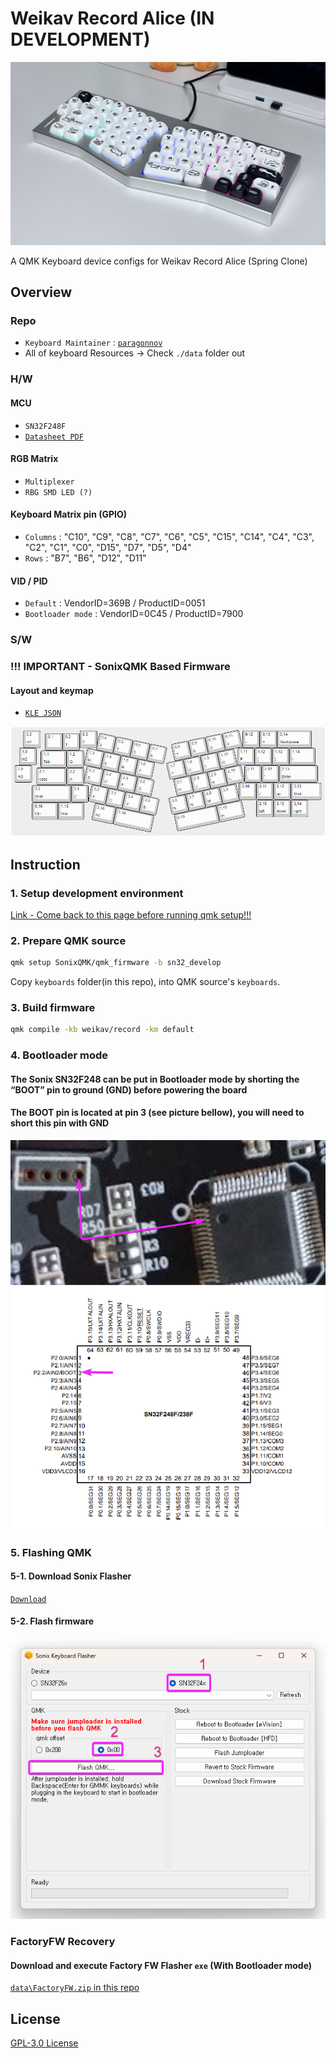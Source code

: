 # Weikav Record Alice (IN DEVELOPMENT)

![alt text](images/image.png)

A QMK Keyboard device configs for Weikav Record Alice (Spring Clone)

## Overview

### Repo

- `Keyboard Maintainer` : [`paragonnov`](https://github.com/qkdxorjs1002)
- All of keyboard Resources -> Check `./data` folder out

### H/W

#### MCU

- `SN32F248F`
- [`Datasheet PDF`](data\SN32F248_V2.2_EN.pdf)

#### RGB Matrix

- `Multiplexer`
- `RBG SMD LED (?)`

#### Keyboard Matrix pin (GPIO)

- `Columns` : "C10", "C9", "C8", "C7", "C6", "C5", "C15", "C14", "C4", "C3", "C2", "C1", "C0", "D15", "D7", "D5", "D4"
- `Rows` : "B7", "B6", "D12", "D11"

#### VID / PID

- `Default` : VendorID=369B / ProductID=0051
- `Bootloader mode` : VendorID=0C45 / ProductID=7900

### S/W

### !!! IMPORTANT - SonixQMK Based Firmware

#### Layout and keymap

- [`KLE JSON`](data\keyboard-layout-editor.json)

![alt text](image.png)

## Instruction

### 1. Setup development environment

[Link - Come back to this page before running qmk setup!!!](https://docs.qmk.fm/#/newbs_getting_started?id=set-up-your-environment)

### 2. Prepare QMK source

```bash
qmk setup SonixQMK/qmk_firmware -b sn32_develop
```

Copy `keyboards` folder(in this repo), into QMK source's `keyboards`.

### 3. Build firmware

```bash
qmk compile -kb weikav/record -km default
```

### 4. Bootloader mode

#### The Sonix SN32F248 can be put in Bootloader mode by shorting the “BOOT” pin to ground (GND) before powering the board

#### The BOOT pin is located at pin 3 (see picture bellow), you will need to short this pin with GND

![alt text](images/image1.png)

### 5. Flashing QMK

#### 5-1. Download Sonix Flasher

[`Download`](https://github.com/SonixQMK/sonix-flasher/releases)

#### 5-2. Flash firmware

![alt text](images/image2.png)

### FactoryFW Recovery

#### Download and execute Factory FW Flasher `exe` (With Bootloader mode)

[`data\FactoryFW.zip` in this repo](data\FactoryFW.zip)

## License

[GPL-3.0 License](./LICENSE)